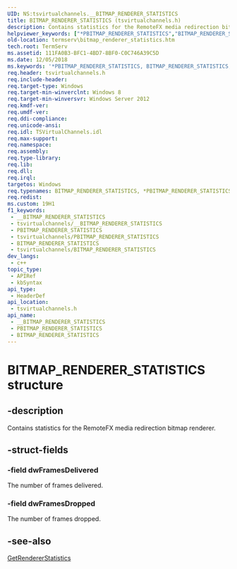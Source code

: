 ```yaml
---
UID: NS:tsvirtualchannels.__BITMAP_RENDERER_STATISTICS
title: BITMAP_RENDERER_STATISTICS (tsvirtualchannels.h)
description: Contains statistics for the RemoteFX media redirection bitmap renderer.
helpviewer_keywords: ["*PBITMAP_RENDERER_STATISTICS","BITMAP_RENDERER_STATISTICS","BITMAP_RENDERER_STATISTICS structure [Remote Desktop Services]","PBITMAP_RENDERER_STATISTICS","PBITMAP_RENDERER_STATISTICS structure pointer [Remote Desktop Services]","termserv.bitmap_renderer_statistics","tsvirtualchannels/BITMAP_RENDERER_STATISTICS","tsvirtualchannels/PBITMAP_RENDERER_STATISTICS"]
old-location: termserv\bitmap_renderer_statistics.htm
tech.root: TermServ
ms.assetid: 111FA0B3-BFC1-4BD7-8BF0-C0C746A39C5D
ms.date: 12/05/2018
ms.keywords: '*PBITMAP_RENDERER_STATISTICS, BITMAP_RENDERER_STATISTICS, BITMAP_RENDERER_STATISTICS structure [Remote Desktop Services], PBITMAP_RENDERER_STATISTICS, PBITMAP_RENDERER_STATISTICS structure pointer [Remote Desktop Services], termserv.bitmap_renderer_statistics, tsvirtualchannels/BITMAP_RENDERER_STATISTICS, tsvirtualchannels/PBITMAP_RENDERER_STATISTICS'
req.header: tsvirtualchannels.h
req.include-header: 
req.target-type: Windows
req.target-min-winverclnt: Windows 8
req.target-min-winversvr: Windows Server 2012
req.kmdf-ver: 
req.umdf-ver: 
req.ddi-compliance: 
req.unicode-ansi: 
req.idl: TSVirtualChannels.idl
req.max-support: 
req.namespace: 
req.assembly: 
req.type-library: 
req.lib: 
req.dll: 
req.irql: 
targetos: Windows
req.typenames: BITMAP_RENDERER_STATISTICS, *PBITMAP_RENDERER_STATISTICS
req.redist: 
ms.custom: 19H1
f1_keywords:
 - __BITMAP_RENDERER_STATISTICS
 - tsvirtualchannels/__BITMAP_RENDERER_STATISTICS
 - PBITMAP_RENDERER_STATISTICS
 - tsvirtualchannels/PBITMAP_RENDERER_STATISTICS
 - BITMAP_RENDERER_STATISTICS
 - tsvirtualchannels/BITMAP_RENDERER_STATISTICS
dev_langs:
 - c++
topic_type:
 - APIRef
 - kbSyntax
api_type:
 - HeaderDef
api_location:
 - tsvirtualchannels.h
api_name:
 - __BITMAP_RENDERER_STATISTICS
 - PBITMAP_RENDERER_STATISTICS
 - BITMAP_RENDERER_STATISTICS
---
```


# BITMAP_RENDERER_STATISTICS structure


## -description

Contains statistics for the RemoteFX media redirection bitmap renderer.

## -struct-fields

### -field dwFramesDelivered

The number of frames delivered.

### -field dwFramesDropped

The number of frames dropped.

## -see-also

<a href="/windows/desktop/api/tsvirtualchannels/nf-tsvirtualchannels-iwtsbitmaprenderer-getrendererstatistics">GetRendererStatistics</a>

